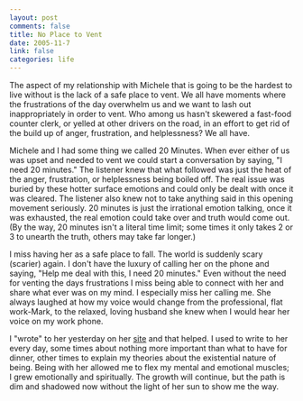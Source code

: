 ```yaml
--- 
layout: post
comments: false
title: No Place to Vent
date: 2005-11-7
link: false
categories: life
---
```

The aspect of my relationship with Michele that is going to be the hardest to live without is the lack of a safe place to vent. We all have moments where the frustrations of the day overwhelm us and we want to lash out inappropriately in order to vent. Who among us hasn't skewered a fast-food counter clerk, or yelled at other drivers on the road, in an effort to get rid of the build up of anger, frustration, and helplessness? We all have.

Michele and I had some thing we called 20 Minutes. When ever either of us was upset and needed to vent we could start a conversation by saying, "I need 20 minutes." The listener knew that what followed was just the heat of the anger, frustration, or helplessness being boiled off. The real issue was buried by these hotter surface emotions and could only be dealt with once it was cleared. The listener also knew not to take anything said in this opening movement seriously. 20 minutes is just the irrational emotion talking, once it was exhausted, the real emotion could take over and truth would come out. (By the way, 20 minutes isn't a literal time limit; some times it only takes 2 or 3 to unearth the truth, others may take far longer.)

I miss having her as a safe place to fall. The world is suddenly scary (scarier) again. I don't have the luxury of calling her on the phone and saying, "Help me deal with this, I need 20 minutes." Even without the need for venting the days frustrations I miss being able to connect with her and share what ever was on my mind. I especially miss her calling me. She always laughed at how my voice would change from the professional, flat work-Mark, to the relaxed, loving husband she knew when I would hear her voice on my work phone.

I "wrote" to her yesterday on her <a href="http://andifyoudidknow.com" title="And If You Did Know?">site</a> and that helped. I used to write to her every day, some times about nothing more important than what to have for dinner, other times to explain my theories about the existential nature of being. Being with her allowed me to flex my mental and emotional muscles; I grew emotionally and spiritually. The growth will continue, but the path is dim and shadowed now without the light of her sun to show me the way.
